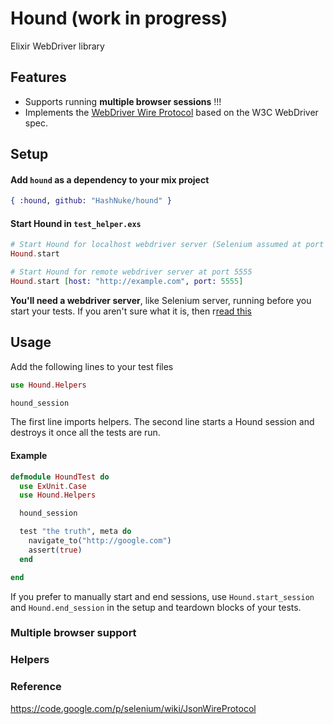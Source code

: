 # Hound (work in progress)

Elixir WebDriver library

## Features

* Supports running __multiple browser sessions__ !!!
* Implements the [WebDriver Wire Protocol](https://code.google.com/p/selenium/wiki/JsonWireProtocol) based on the W3C WebDriver spec.


## Setup

#### Add `hound` as a dependency to your mix project

```elixir
{ :hound, github: "HashNuke/hound" }
```

#### Start Hound in `test_helper.exs`

```elixir
# Start Hound for localhost webdriver server (Selenium assumed at port 4444)
Hound.start

# Start Hound for remote webdriver server at port 5555
Hound.start [host: "http://example.com", port: 5555]
```

__You'll need a webdriver server__, like Selenium server, running before you start your tests. If you aren't sure what it is, then r[read this](https://github.com/HashNuke/hound/wiki/Starting-a-webdriver-server)

## Usage

Add the following lines to your test files

```elixir
use Hound.Helpers

hound_session
```

The first line imports helpers. The second line starts a Hound session and destroys it once all the tests are run.

#### Example

```elixir
defmodule HoundTest do
  use ExUnit.Case
  use Hound.Helpers

  hound_session

  test "the truth", meta do
    navigate_to("http://google.com")
    assert(true)
  end

end
```

If you prefer to manually start and end sessions, use `Hound.start_session` and `Hound.end_session` in the setup and teardown blocks of your tests.


### Multiple browser support



### Helpers



### Reference

https://code.google.com/p/selenium/wiki/JsonWireProtocol
